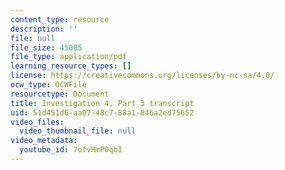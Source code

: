 ```yaml
---
content_type: resource
description: ''
file: null
file_size: 45005
file_type: application/pdf
learning_resource_types: []
license: https://creativecommons.org/licenses/by-nc-sa/4.0/
ocw_type: OCWFile
resourcetype: Document
title: Investigation 4, Part 3 transcript
uid: 51d451d6-aa07-48c7-88a1-846a2ed75652
video_files:
  video_thumbnail_file: null
video_metadata:
  youtube_id: 7ofvHmP0qbI
---
```

